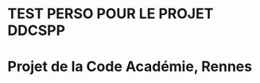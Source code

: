 TEST PERSO POUR LE PROJET DDCSPP
================================

# Projet de la Code Académie, Rennes